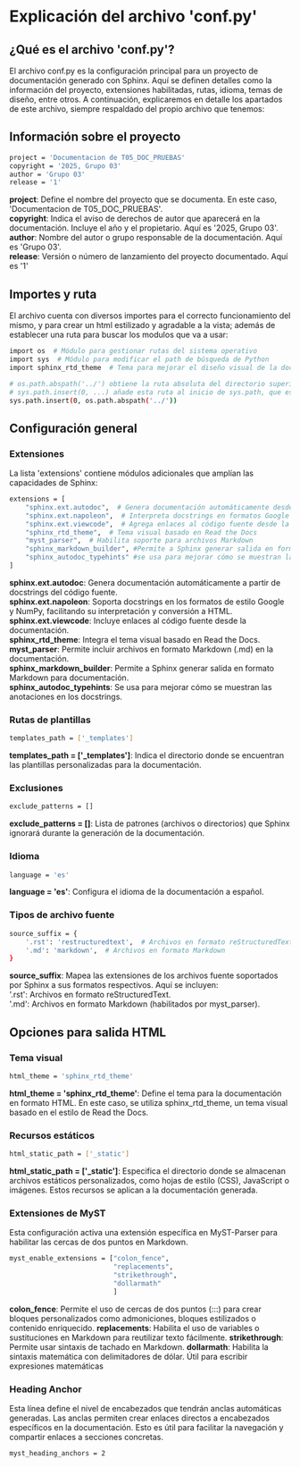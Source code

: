 # Explicación del archivo 'conf.py'

## ¿Qué es el archivo 'conf.py'?

El archivo conf.py es la configuración principal para un proyecto de documentación generado con Sphinx. Aquí se definen detalles como la información del proyecto, extensiones habilitadas, rutas, idioma, temas de diseño, entre otros. A continuación, explicaremos en detalle los apartados de este archivo, siempre respaldado del propio archivo que tenemos:

## Información sobre el proyecto

```bash
project = 'Documentacion de T05_DOC_PRUEBAS'
copyright = '2025, Grupo 03'
author = 'Grupo 03'
release = '1'
```

**project**: Define el nombre del proyecto que se documenta. En este caso, 'Documentacion de T05_DOC_PRUEBAS'.  
**copyright**: Indica el aviso de derechos de autor que aparecerá en la documentación. Incluye el año y el propietario. Aquí es '2025, Grupo 03'.  
**author**: Nombre del autor o grupo responsable de la documentación. Aquí es 'Grupo 03'.  
**release**: Versión o número de lanzamiento del proyecto documentado. Aquí es '1'  

## Importes y ruta

El archivo cuenta con diversos importes para el correcto funcionamiento del mismo, y para crear un html estilizado y agradable a la vista; además de establecer una ruta para buscar los modulos que va a usar:

```bash
import os  # Módulo para gestionar rutas del sistema operativo
import sys  # Módulo para modificar el path de búsqueda de Python
import sphinx_rtd_theme  # Tema para mejorar el diseño visual de la documentación

# os.path.abspath('../') obtiene la ruta absoluta del directorio superior al actual
# sys.path.insert(0, ...) añade esta ruta al inicio de sys.path, que es donde Python busca los módulos
sys.path.insert(0, os.path.abspath('../'))
```

## Configuración general

### Extensiones 
La lista 'extensions' contiene módulos adicionales que amplían las capacidades de Sphinx:

```bash
extensions = [
    "sphinx.ext.autodoc",  # Genera documentación automáticamente desde docstrings
    "sphinx.ext.napoleon",  # Interpreta docstrings en formatos Google y NumPy
    "sphinx.ext.viewcode",  # Agrega enlaces al código fuente desde la documentación
    "sphinx_rtd_theme",  # Tema visual basado en Read the Docs
    "myst_parser",  # Habilita soporte para archivos Markdown
    "sphinx_markdown_builder", #Permite a Sphinx generar salida en formato Markdown para documentación
    "sphinx_autodoc_typehints" #se usa para mejorar cómo se muestran las anotaciones en los docstrings
]
```

**sphinx.ext.autodoc**: Genera documentación automáticamente a partir de docstrings del código fuente.  
**sphinx.ext.napoleon**: Soporta docstrings en los formatos de estilo Google y NumPy, facilitando su interpretación y conversión a HTML.  
**sphinx.ext.viewcode**: Incluye enlaces al código fuente desde la documentación.  
**sphinx_rtd_theme**: Integra el tema visual basado en Read the Docs.  
**myst_parser**: Permite incluir archivos en formato Markdown (.md) en la documentación.  
**sphinx_markdown_builder**: Permite a Sphinx generar salida en formato Markdown para documentación.  
**sphinx_autodoc_typehints**: Se usa para mejorar cómo se muestran las anotaciones en los docstrings.  

### Rutas de plantillas

```bash
templates_path = ['_templates']
```

**templates_path = ['_templates']**: Indica el directorio donde se encuentran las plantillas personalizadas para la documentación.

### Exclusiones

```bash
exclude_patterns = []
```

**exclude_patterns = []**: Lista de patrones (archivos o directorios) que Sphinx ignorará durante la generación de la documentación.

### Idioma

```bash
language = 'es'
```

**language = 'es'**: Configura el idioma de la documentación a español.

### Tipos de archivo fuente

```bash
source_suffix = {
    '.rst': 'restructuredtext',  # Archivos en formato reStructuredText
    '.md': 'markdown',  # Archivos en formato Markdown
}
```
**source_suffix**: Mapea las extensiones de los archivos fuente soportados por Sphinx a sus formatos respectivos. Aquí se incluyen:  
'.rst': Archivos en formato reStructuredText.  
'.md': Archivos en formato Markdown (habilitados por myst_parser).

## Opciones para salida HTML

### Tema visual

```bash
html_theme = 'sphinx_rtd_theme'
```

**html_theme = 'sphinx_rtd_theme'**: Define el tema para la documentación en formato HTML. En este caso, se utiliza sphinx_rtd_theme, un tema visual basado en el estilo de Read the Docs.

### Recursos estáticos

```bash
html_static_path = ['_static']
```

**html_static_path = ['_static']**: Especifica el directorio donde se almacenan archivos estáticos personalizados, como hojas de estilo (CSS), JavaScript o imágenes. Estos recursos se aplican a la documentación generada.

### Extensiones de MyST

Esta configuración activa una extensión específica en MyST-Parser para habilitar las cercas de dos puntos en Markdown.

```bash
myst_enable_extensions = ["colon_fence", 
                          "replacements", 
                          "strikethrough", 
                          "dollarmath" 
                          ] 
```

**colon_fence**: Permite el uso de cercas de dos puntos (:::) para crear bloques personalizados como admoniciones, bloques estilizados o contenido enriquecido.
**replacements**: Habilita el uso de variables o sustituciones en Markdown para reutilizar texto fácilmente.
**strikethrough**: Permite usar sintaxis de tachado en Markdown.
**dollarmath**: Habilita la sintaxis matemática con delimitadores de dólar. Útil para escribir expresiones matemáticas

### Heading Anchor

Esta línea define el nivel de encabezados que tendrán anclas automáticas generadas. Las anclas permiten crear enlaces directos a encabezados específicos en la documentación. Esto es útil para facilitar la navegación y compartir enlaces a secciones concretas.

```bash
myst_heading_anchors = 2
```